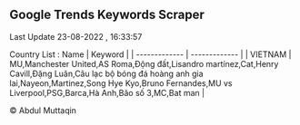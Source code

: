 

## Google Trends Keywords Scraper 
 
Last Update 23-08-2022 , 16:33:57

Country List :
 Name  | Keyword |
| ------------- | ------------- |
| VIETNAM | MU,Manchester United,AS Roma,Động đất,Lisandro martínez,Cat,Henry Cavill,Đặng Luân,Câu lạc bộ bóng đá hoàng anh gia lai,Nayeon,Martinez,Song Hye Kyo,Bruno Fernandes,MU vs Liverpool,PSG,Barca,Hà Anh,Bão số 3,MC,Bat man |



© Abdul Muttaqin 

